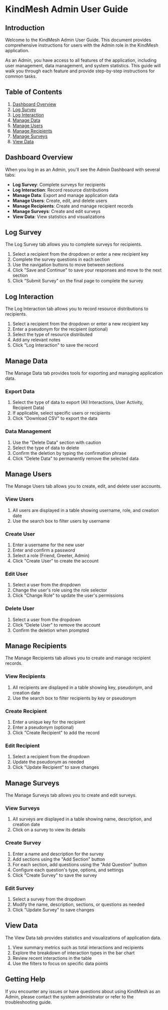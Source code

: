 # KindMesh Admin User Guide

## Introduction

Welcome to the KindMesh Admin User Guide. This document provides comprehensive instructions for users with the Admin role in the KindMesh application.

As an Admin, you have access to all features of the application, including user management, data management, and system statistics. This guide will walk you through each feature and provide step-by-step instructions for common tasks.

## Table of Contents

1. [Dashboard Overview](#dashboard-overview)
2. [Log Survey](#log-survey)
3. [Log Interaction](#log-interaction)
4. [Manage Data](#manage-data)
5. [Manage Users](#manage-users)
6. [Manage Recipients](#manage-recipients)
7. [Manage Surveys](#manage-surveys)
8. [View Data](#view-data)

## Dashboard Overview

When you log in as an Admin, you'll see the Admin Dashboard with several tabs:

- **Log Survey**: Complete surveys for recipients
- **Log Interaction**: Record resource distributions
- **Manage Data**: Export and manage application data
- **Manage Users**: Create, edit, and delete users
- **Manage Recipients**: Create and manage recipient records
- **Manage Surveys**: Create and edit surveys
- **View Data**: View statistics and visualizations

## Log Survey

The Log Survey tab allows you to complete surveys for recipients.

1. Select a recipient from the dropdown or enter a new recipient key
2. Complete the survey questions in each section
3. Use the navigation buttons to move between sections
4. Click "Save and Continue" to save your responses and move to the next section
5. Click "Submit Survey" on the final page to complete the survey

## Log Interaction

The Log Interaction tab allows you to record resource distributions to recipients.

1. Select a recipient from the dropdown or enter a new recipient key
2. Enter a pseudonym for the recipient (optional)
3. Select the type of resource distributed
4. Add any relevant notes
5. Click "Log Interaction" to save the record

## Manage Data

The Manage Data tab provides tools for exporting and managing application data.

### Export Data

1. Select the type of data to export (All Interactions, User Activity, Recipient Data)
2. If applicable, select specific users or recipients
3. Click "Download CSV" to export the data

### Data Management

1. Use the "Delete Data" section with caution
2. Select the type of data to delete
3. Confirm the deletion by typing the confirmation phrase
4. Click "Delete Data" to permanently remove the selected data

## Manage Users

The Manage Users tab allows you to create, edit, and delete user accounts.

### View Users

1. All users are displayed in a table showing username, role, and creation date
2. Use the search box to filter users by username

### Create User

1. Enter a username for the new user
2. Enter and confirm a password
3. Select a role (Friend, Greeter, Admin)
4. Click "Create User" to create the account

### Edit User

1. Select a user from the dropdown
2. Change the user's role using the role selector
3. Click "Change Role" to update the user's permissions

### Delete User

1. Select a user from the dropdown
2. Click "Delete User" to remove the account
3. Confirm the deletion when prompted

## Manage Recipients

The Manage Recipients tab allows you to create and manage recipient records.

### View Recipients

1. All recipients are displayed in a table showing key, pseudonym, and creation date
2. Use the search box to filter recipients by key or pseudonym

### Create Recipient

1. Enter a unique key for the recipient
2. Enter a pseudonym (optional)
3. Click "Create Recipient" to add the record

### Edit Recipient

1. Select a recipient from the dropdown
2. Update the pseudonym as needed
3. Click "Update Recipient" to save changes

## Manage Surveys

The Manage Surveys tab allows you to create and edit surveys.

### View Surveys

1. All surveys are displayed in a table showing name, description, and creation date
2. Click on a survey to view its details

### Create Survey

1. Enter a name and description for the survey
2. Add sections using the "Add Section" button
3. For each section, add questions using the "Add Question" button
4. Configure each question's type, options, and settings
5. Click "Create Survey" to save the survey

### Edit Survey

1. Select a survey from the dropdown
2. Modify the name, description, sections, or questions as needed
3. Click "Update Survey" to save changes

## View Data

The View Data tab provides statistics and visualizations of application data.

1. View summary metrics such as total interactions and recipients
2. Explore the breakdown of interaction types in the bar chart
3. Review recent interactions in the table
4. Use the filters to focus on specific data points

## Getting Help

If you encounter any issues or have questions about using KindMesh as an Admin, please contact the system administrator or refer to the troubleshooting guide.